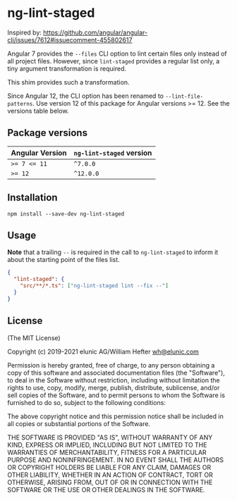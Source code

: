 # ng-lint-staged

Inspired by: https://github.com/angular/angular-cli/issues/7612#issuecomment-455802617

Angular 7 provides the `--files` CLI option to lint certain files only instead of all project files. However, since `lint-staged` provides a regular list only, a tiny argument transformation is required.

This shim provides such a transformation.

Since Angular 12, the CLI option has been renamed to `--lint-file-patterns`. Use version 12 of this package for Angular versions >= 12. See the versions table below.

## Package versions

| Angular Version | `ng-lint-staged` version |
| --------------- | ------------------------ |
| `>= 7 <= 11`    | `^7.0.0`                 |
| `>= 12`         | `^12.0.0`                |

## Installation

`npm install --save-dev ng-lint-staged`

## Usage

**Note** that a trailing `--` is required in the call to `ng-lint-staged` to inform it about the starting point of the files list.

```json
{
  "lint-staged": {
    "src/**/*.ts": ["ng-lint-staged lint --fix --"]
  }
}
```

## License

(The MIT License)

Copyright (c) 2019-2021 elunic AG/William Hefter <wh@elunic.com>

Permission is hereby granted, free of charge, to any person obtaining a copy
of this software and associated documentation files (the "Software"), to deal
in the Software without restriction, including without limitation the rights
to use, copy, modify, merge, publish, distribute, sublicense, and/or sell
copies of the Software, and to permit persons to whom the Software is
furnished to do so, subject to the following conditions:

The above copyright notice and this permission notice shall be included in all
copies or substantial portions of the Software.

THE SOFTWARE IS PROVIDED "AS IS", WITHOUT WARRANTY OF ANY KIND, EXPRESS OR
IMPLIED, INCLUDING BUT NOT LIMITED TO THE WARRANTIES OF MERCHANTABILITY,
FITNESS FOR A PARTICULAR PURPOSE AND NONINFRINGEMENT. IN NO EVENT SHALL THE
AUTHORS OR COPYRIGHT HOLDERS BE LIABLE FOR ANY CLAIM, DAMAGES OR OTHER
LIABILITY, WHETHER IN AN ACTION OF CONTRACT, TORT OR OTHERWISE, ARISING FROM,
OUT OF OR IN CONNECTION WITH THE SOFTWARE OR THE USE OR OTHER DEALINGS IN THE
SOFTWARE.
